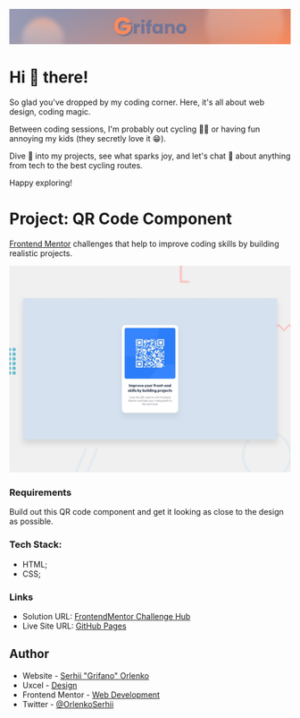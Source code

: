 ![](/assets/Banner.jpg)

# Hi 👋 there!

So glad you've dropped by my coding corner. Here, it's all about web design,
coding magic.

Between coding sessions, I'm probably out cycling 🚴‍♂️ or having fun annoying my
kids (they secretly love it 😁).

Dive 👀 into my projects, see what sparks joy, and let's chat 💬 about anything
from tech to the best cycling routes.

Happy exploring!

# Project: QR Code Component

[Frontend Mentor](https://www.frontendmentor.io) challenges that help to improve
coding skills by building realistic projects.

![](./assets/preview.jpg)

### Requirements

Build out this QR code component and get it looking as close to the design as possible.

### Tech Stack:

- HTML;
- CSS;

### Links

- Solution URL:
  [FrontendMentor Challenge Hub](https://www.frontendmentor.io/challenges/qr-code-component-iux_sIO_H/hub)
- Live Site URL: [GitHub Pages](grifano.github.io/fm-01-qr-code/)

## Author

- Website - [Serhii "Grifano" Orlenko](https://www.grifano.com)
- Uxcel - [Design](https://app.uxcel.com/ux/EE4PBID94EEH)
- Frontend Mentor -
  [Web Development](https://www.frontendmentor.io/profile/grifano)
- Twitter - [@OrlenkoSerhii](https://twitter.com/OrlenkoSerhii)
